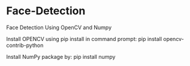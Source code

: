 # Face-Detection
Face Detection Using OpenCV and Numpy

Install OPENCV using pip install in command prompt: 
pip install opencv-contrib-python

Install NumPy package by: pip install numpy
